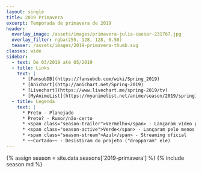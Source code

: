 ```yaml
---
layout: single
title: 2019 Primavera
excerpt: Temporada de primavera de 2019
header:
  overlay_image: /assets/images/primavera-julia-caesar-231767.jpg
  overlay_filter: rgba(255, 128, 128, 0.50)
  teaser: /assets/images/2019-primavera-thumb.svg
classes: wide
sidebar:
  - text: De 03/2019 até 05/2019
  - title: Links
    text: |
      * [FansubDB](https://fansubdb.com/wiki/Spring_2019)
      * [Anichart](http://anichart.net/Spring-2019)
      * [Livechart](https://www.livechart.me/spring-2019/tv)
      * [MyAnimeList](https://myanimelist.net/anime/season/2019/spring)
  - title: Legenda
    text: |
      * Preto - Planejado
      * Preto? - Rumor/não-certo
      * <span class="season-trailer">Vermelho</span> - Lançaram vídeo promocional ou trailer
      * <span class="season-active">Verde</span> - Lançaram pelo menos um episódio
      * <span class="season-stream">Azul</span> - Streaming oficial
      * ~~Cortado~~ - Desistiram do projeto ("dropparam" ele)
---
```


<!-- Para editar a tabela abra o arquivo /data/seasons/2019-primavera.yml -->
{% assign season = site.data.seasons['2019-primavera'] %}
{% include season.md %}
